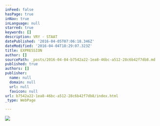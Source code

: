 ```yaml
---
inFeed: false
hasPage: true
inNav: true
inLanguage: null
starred: true
keywords: []
description: VRY - STAAT
datePublished: '2016-04-05T07:06:18.346Z'
dateModified: '2016-04-04T18:29:07.323Z'
title: EXPRESSION
author: []
sourcePath: _posts/2016-04-04-b7542a22-1ea8-46bc-a512-28c6b42f7db8.md
published: true
authors: []
publisher:
  name: null
  domain: null
  url: null
  favicon: null
url: b7542a22-1ea8-46bc-a512-28c6b42f7db8/index.html
_type: WebPage

---
```

![](https://the-grid-user-content.s3-us-west-2.amazonaws.com/937740dc-219c-4a7f-b917-8af56871ac3c.jpg)